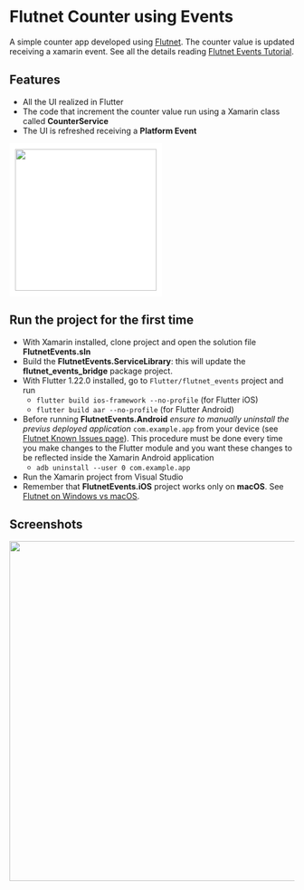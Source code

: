 # Flutnet Counter using Events

A simple counter app developed using [Flutnet](https://www.flutnet.com). The counter value is updated receiving a xamarin event. See all the details reading [Flutnet Events Tutorial](https://www.flutnet.com/Documentation/Samples-Tutorials/Flutnet-Events).

## Features

- All the UI realized in Flutter
- The code that increment the counter value run using a Xamarin class called **CounterService**
- The UI is refreshed receiving a **Platform Event**

<img src="github_assets/sketch.png" height="250" style="background-color:white; padding:10px;">

## Run the project for the first time

- With Xamarin installed, clone project and open the solution file **FlutnetEvents.sln**
- Build the **FlutnetEvents.ServiceLibrary**: this will update the **flutnet_events_bridge** package project.
- With Flutter 1.22.0 installed, go to `Flutter/flutnet_events` project and run 
    - `flutter build ios-framework --no-profile` (for Flutter iOS)
    - `flutter build aar --no-profile` (for Flutter Android)
- Before running **FlutnetEvents.Android** _ensure to manually uninstall the previus deployed application_ `com.example.app` from your device (see [Flutnet Known Issues page](https://www.flutnet.com/Download/Release-Notes/Known-Issues)). This procedure must be done every time you make changes to the Flutter module and you want these changes to be reflected inside the Xamarin Android application
    - `adb uninstall --user 0 com.example.app`
- Run the Xamarin project from Visual Studio
- Remember that **FlutnetEvents.iOS** project works only on **macOS**. See [Flutnet on Windows vs macOS](https://www.flutnet.com/Documentation/Getting-Started/Flutnet-on-Windows-vs-macOS).

## Screenshots

<img src="github_assets/app.gif" height="600">


